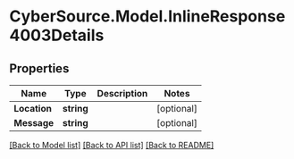 # CyberSource.Model.InlineResponse4003Details
## Properties

Name | Type | Description | Notes
------------ | ------------- | ------------- | -------------
**Location** | **string** |  | [optional] 
**Message** | **string** |  | [optional] 

[[Back to Model list]](../README.md#documentation-for-models) [[Back to API list]](../README.md#documentation-for-api-endpoints) [[Back to README]](../README.md)

